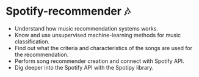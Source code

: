 # Spotify-recommender 🎶

- Understand how music recommendation systems works. 
- Know and use unsupervised machine-learning methods for music classification. 
- Find out what the criteria and characteristics of the songs are used for the recommendation. 
- Perform song recommender creation and connect with Spotify API. 
- Dig deeper into the Spotify API with the Spotipy library.
